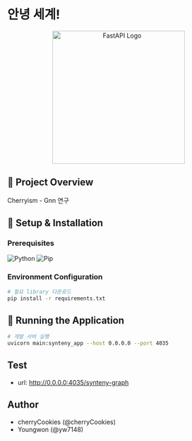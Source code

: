 # 안녕 세계!
<p align="center">
  <img src="https://fastapi.tiangolo.com/img/logo-margin/logo-teal.png" width="300" alt="FastAPI Logo"/>
</p>

## 📘 Project Overview
Cherryism - Gnn 연구

## 🔧 Setup & Installation

### Prerequisites
![Python](https://img.shields.io/badge/Python-3.10+-blue)
![Pip](https://img.shields.io/badge/PIP-24+-red)

### Environment Configuration
```bash
# 필요 library 다운로드
pip install -r requirements.txt
```

## 🚀 Running the Application
```bash
# 개발 서버 실행
uvicorn main:synteny_app --host 0.0.0.0 --port 4035
```

## Test
- url: http://0.0.0.0:4035/synteny-graph

## Author
- cherryCookies (@cherryCookies)
- Youngwon (@yw7148)
